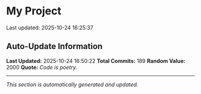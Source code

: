 # My Project


Last updated: 2025-10-24 16:25:37




































































































































































































































































































































































































































































































































































































## Auto-Update Information

**Last Updated:** 2025-10-24 16:50:22
**Total Commits:** 189
**Random Value:** 2000
**Quote:** _Code is poetry._

---
_This section is automatically generated and updated._